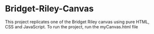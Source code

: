 # Bridget-Riley-Canvas

This project replicates one of the Bridget Riley canvas using pure HTML, CSS and JavaScript.
To run the project, run the myCanvas.html file
